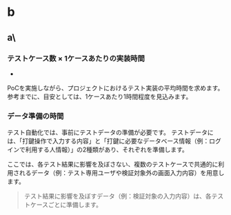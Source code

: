 # b

## a\

### テストケース数 × 1ケースあたりの実装時間

-

PoCを実施しながら、プロジェクトにおけるテスト実装の平均時間を求めます。
参考までに、目安としては、1ケースあたり1時間程度を見込みます。

### データ準備の時間

テスト自動化では、事前にテストデータの準備が必要です。
テストデータには、「打鍵操作で入力する内容」と「打鍵に必要なデータベース情報（例：ログインで利用する人情報）」の2種類があり、それぞれを準備します。

ここでは、各テスト結果に影響を及ぼさない、複数のテストケースで共通的に利用されるデータ（例：テスト専用ユーザや検証対象外の画面入力内容）を用意します。
> テスト結果に影響を及ぼすデータ（例：検証対象の入力内容）は、各テストケースごとに準備します。
